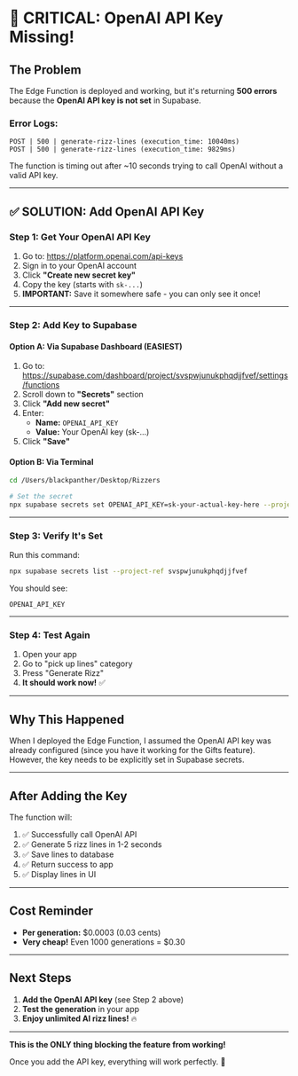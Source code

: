 # 🚨 CRITICAL: OpenAI API Key Missing!

## The Problem

The Edge Function is deployed and working, but it's returning **500 errors** because the **OpenAI API key is not set** in Supabase.

### Error Logs:
```
POST | 500 | generate-rizz-lines (execution_time: 10040ms)
POST | 500 | generate-rizz-lines (execution_time: 9829ms)
```

The function is timing out after ~10 seconds trying to call OpenAI without a valid API key.

---

## ✅ SOLUTION: Add OpenAI API Key

### **Step 1: Get Your OpenAI API Key**

1. Go to: https://platform.openai.com/api-keys
2. Sign in to your OpenAI account
3. Click **"Create new secret key"**
4. Copy the key (starts with `sk-...`)
5. **IMPORTANT:** Save it somewhere safe - you can only see it once!

---

### **Step 2: Add Key to Supabase**

#### **Option A: Via Supabase Dashboard** (EASIEST)

1. Go to: https://supabase.com/dashboard/project/svspwjunukphqdjjfvef/settings/functions
2. Scroll down to **"Secrets"** section
3. Click **"Add new secret"**
4. Enter:
   - **Name:** `OPENAI_API_KEY`
   - **Value:** Your OpenAI key (sk-...)
5. Click **"Save"**

#### **Option B: Via Terminal**

```bash
cd /Users/blackpanther/Desktop/Rizzers

# Set the secret
npx supabase secrets set OPENAI_API_KEY=sk-your-actual-key-here --project-ref svspwjunukphqdjjfvef
```

---

### **Step 3: Verify It's Set**

Run this command:
```bash
npx supabase secrets list --project-ref svspwjunukphqdjjfvef
```

You should see:
```
OPENAI_API_KEY
```

---

### **Step 4: Test Again**

1. Open your app
2. Go to "pick up lines" category  
3. Press "Generate Rizz"
4. **It should work now!** ✅

---

## Why This Happened

When I deployed the Edge Function, I assumed the OpenAI API key was already configured (since you have it working for the Gifts feature). However, the key needs to be explicitly set in Supabase secrets.

---

## After Adding the Key

The function will:
1. ✅ Successfully call OpenAI API
2. ✅ Generate 5 rizz lines in 1-2 seconds
3. ✅ Save lines to database
4. ✅ Return success to app
5. ✅ Display lines in UI

---

## Cost Reminder

- **Per generation:** $0.0003 (0.03 cents)
- **Very cheap!** Even 1000 generations = $0.30

---

## Next Steps

1. **Add the OpenAI API key** (see Step 2 above)
2. **Test the generation** in your app
3. **Enjoy unlimited AI rizz lines!** 🔥

---

**This is the ONLY thing blocking the feature from working!**

Once you add the API key, everything will work perfectly. 🎉
